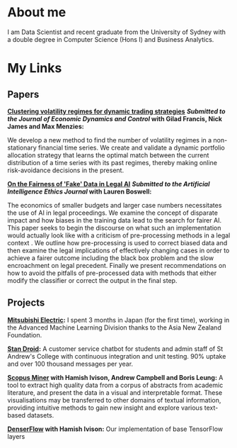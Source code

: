 # About me
I am Data Scientist and recent graduate from the University of Sydney with a double degree in Computer Science (Hons I) and Business Analytics. 

# My Links
## Papers
__[Clustering volatility regimes for dynamic trading strategies](https://arxiv.org//abs/2004.09963)__
__*Submitted to the Journal of Economic Dynamics and Control* with Gilad Francis, Nick James and Max Menzies:__ 

We develop a new method to find the number of volatility regimes in a non-stationary financial time series. We create and validate a dynamic portfolio allocation strategy that learns the optimal match between the current distribution of a time series with its past regimes, thereby making online risk-avoidance decisions in the present.

__[On the Fairness of 'Fake' Data in Legal AI](https://arxiv.org/abs/2009.04640)__
__*Submitted to the Artificial Intelligence Ethics Journal* with Lauren Boswell:__

The economics of smaller budgets and larger case numbers necessitates the use of AI in legal proceedings. We examine the concept of disparate impact and how biases in the training data lead to the search for fairer AI. This paper seeks to begin the discourse on what such an implementation would actually look like with a criticism of pre-processing methods in a legal context . We outline how pre-processing is used to correct biased data and then examine the legal implications of effectively changing cases in order to achieve a fairer outcome including the black box problem and the slow encroachment on legal precedent. Finally we present recommendations on how to avoid the pitfalls of pre-processed data with methods that either modify the classifier or correct the output in the final step. 
## Projects

__[Mitsubishi Electric](https://www.asianz.org.nz/business/intern-optimizes-life-and-algorithms-in-tokyo/):__ I spent 3 months in Japan (for the first time), working in the Advanced Machine Learning Division thanks to the Asia New Zealand Foundation. 

__[Stan Droid](https://bitbucket.org/a-prakash/publicstan/src/master/):__ A customer service chatbot for students and admin staff of St Andrew's College with continuous integration and unit testing. 90% uptake and over 100 thousand messages per year.

__[Scopus Miner](https://bitbucket.org/hamishivi/scopusminer/src/master/) with Hamish Ivison, Andrew Campbell and Boris Leung:__ A tool to extract high quality data from a corpus of abstracts from academic literature, and present the data in a visual and interpretable format. These visualisations may be transferred to other domains of textual information, providing intuitive methods to gain new insight and explore various text-based datasets. 

__[DenserFlow](https://github.com/hamishivi/DenserFlow) with Hamish Ivison:__ Our implementation of base TensorFlow layers
